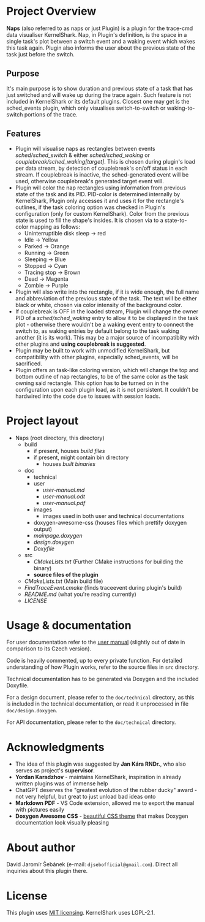 # Project Overview

**Naps** (also referred to as naps or just Plugin) is a plugin for the trace-cmd data visualiser KernelShark. Nap, in
Plugin's definition, is the space in a single task's plot between a switch event and a waking event which wakes this
task again. Plugin also informs the user about the previous state of the task just before the switch.

## Purpose

It's main purpose is to show duration and previous state of a task that has just switched and will wake up during the
trace again. Such feature is not included in KernelShark or its default plugins. Closest one may get is the
sched_events plugin, which only visualises switch-to-switch or waking-to-switch portions of the trace.

## Features

- Plugin will visualise naps as rectangles between events _sched/sched_switch_ & either _sched/sched_waking_ or
  _couplebreak/sched_waking\[target\]_. This is chosen during plugin's load per data stream, by detection of
  couplebreak's on/off status in each stream. If couplebreak is inactive, the sched-generated event will be used,
  otherwise couplebreak's generated target event will.
- Plugin will color the nap rectangles using information from previous state of the task and its PID. PID-color is
  determined internally by KernelShark, Plugin only accesses it and uses it for the rectangle's outlines, if the task
  coloring option was checked in Plugin's configuration (only for custom KernelShark). Color from the previous state
  is used to fill the shape's insides. It is chosen via to a state-to-color mapping as follows:
  - Uninterruptible disk sleep -> red
  - Idle -> Yellow
  - Parked -> Orange
  - Running -> Green
  - Sleeping -> Blue
  - Stopped -> Cyan
  - Tracing stop -> Brown
  - Dead -> Magenta
  - Zombie -> Purple
- Plugin will also write into the rectangle, if it is wide enough, the full name and abbreviation of the previous
  state of the task. The text will be either black or white, chosen via color intensity of the background color.
- If couplebreak is OFF in the loaded stream, Plugin will change the owner PID of a _sched/sched_waking_ entry to
  allow it to be displayed in the task plot - otherwise there wouldn't be a waking event entry to connect the switch
  to, as waking entries by default belong to the task waking another (it is its work). This may be a major source of
  incompatiblity with other plugins and **using couplebreak is suggested**.
- Plugin may be built to work with unmodified KernelShark, but compatibility with other plugins, especially
  sched_events, will be sacrificed.
- Plugin offers an task-like coloring version, which will change the top and bottom outline of nap rectangles,
  to be of the same color as the task owning said rectangle. This option has to be turned on in the configuration
  upon each plugin load, as it is not persistent. It couldn't be hardwired into the code due to issues with session
  loads.

# Project layout

- Naps (root directory, this directory)
  - build
    - if present, houses _build files_
    - if present, might contain bin directory
      - houses _built binaries_
  - doc
    - technical
    - user
      - _user-manual.md_
      - _user-manual.odt_
      - _user-manual.pdf_
    - images
      - images used in both user and technical documentations
    - doxygen-awesome-css (houses files which prettify doxygen output)
    - _mainpage.doxygen_
    - _design.doxygen_
    - _Doxyfile_
  - src
    - _CMakeLists.txt_ (Further CMake instructions for building the binary)
    - **source files of the plugin**
  - _CMakeLists.txt_ (Main build file)
  - _FindTraceEvent.cmake_ (finds traceevent during plugin's build)
  - _README.md_ (what you're reading currently)
  - _LICENSE_

# Usage & documentation

For user documentation refer to the [user manual](./doc/user/user-manual.md) (slightly out of date in comparison
to its Czech version).

Code is heavily commented, up to every private function. For detailed understanding of how Plugin works,
refer to the source files in `src` directory.

Technical documentation has to be generated via Doxygen and the included
Doxyfile.

For a design document, please refer to the `doc/technical` directory, as this is included in the technical documentation,
or read it unprocessed in file `doc/design.doxygen`.

For API documentation, please refer to the `doc/technical` directory.

# Acknowledgments

- The idea of this plugin was suggested by **Jan Kára RNDr.**, who also serves as project's **supervisor**.
- **Yordan Karadzhov** - maintains KernelShark, inspiration in already written plugins was of immense help
- ChatGPT deserves the "greatest evolution of the rubber ducky" award - not very helpful, but great to just unload bad ideas onto
- **Markdown PDF** - VS Code extension, allowed me to export the manual with pictures easily
- **Doxygen Awesome CSS** - [beautiful CSS theme](https://jothepro.github.io/doxygen-awesome-css/index.html)
  that makes Doxygen documentation look visually pleasing

# About author

David Jaromír Šebánek (e-mail: `djsebofficial@gmail.com`). Direct all inquiries about this plugin there.

# License

This plugin uses [MIT licensing](./LICENSE). KernelShark uses LGPL-2.1.

